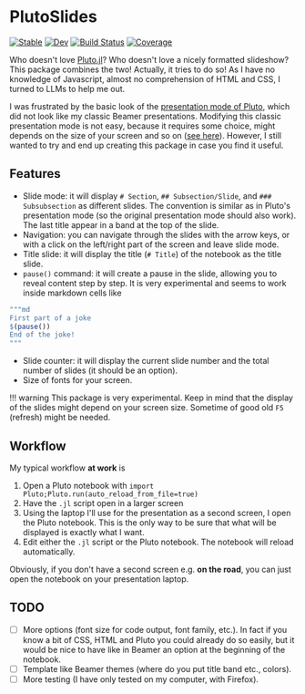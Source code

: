 # PlutoSlides

[![Stable](https://img.shields.io/badge/docs-stable-blue.svg)](https://dmetivie.github.io/PlutoSlides.jl/stable/)
[![Dev](https://img.shields.io/badge/docs-dev-blue.svg)](https://dmetivie.github.io/PlutoSlides.jl/dev/)
[![Build Status](https://github.com/dmetivie/PlutoSlides.jl/actions/workflows/CI.yml/badge.svg?branch=master)](https://github.com/dmetivie/PlutoSlides.jl/actions/workflows/CI.yml?query=branch%3Amaster)
[![Coverage](https://codecov.io/gh/dmetivie/PlutoSlides.jl/branch/master/graph/badge.svg)](https://codecov.io/gh/dmetivie/PlutoSlides.jl)

Who doesn't love [Pluto.jl](https://plutojl.org/)?
Who doesn't love a nicely formatted slideshow?
This package combines the two!
Actually, it tries to do so! As I have no knowledge of Javascript, almost no comprehension of HTML and CSS, I turned to LLMs to help me out.

I was frustrated by the basic look of the [presentation mode of Pluto](https://plutojl.org/en/docs/presentation/), which did not look like my classic Beamer presentations.
Modifying this classic presentation mode is not easy, because it requires some choice, might depends on the size of your screen and so on ([see here](https://github.com/fonsp/Pluto.jl/discussions/3226)).
However, I still wanted to try and end up creating this package in case you find it useful.

## Features

- Slide mode: it will display `# Section`, `## Subsection/Slide`, and `### Subsubsection` as different slides. The convention is similar as in Pluto's presentation mode (so the original presentation mode should also work).  The last title appear in a band at the top of the slide.
- Navigation: you can navigate through the slides with the arrow keys, or with a click on the left/right part of the screen and leave slide mode.
- Title slide: it will display the title (`# Title`) of the notebook as the title slide.
- `pause()` command: it will create a pause in the slide, allowing you to reveal content step by step. It is very experimental and seems to work inside markdown cells like

```julia
"""md 
First part of a joke
$(pause())
End of the joke!
"""
```

- Slide counter: it will display the current slide number and the total number of slides (it should be an option).
- Size of fonts for your screen.

!!! warning
    This package is very experimental. Keep in mind that the display of the slides might depend on your screen size. Sometime of good old `F5` (refresh) might be needed.

## Workflow

My typical workflow **at work** is

1. Open a Pluto notebook with `import Pluto;Pluto.run(auto_reload_from_file=true)`
2. Have the `.jl` script open in a larger screen
3. Using the laptop I'll use for the presentation as a second screen, I open the Pluto notebook. This is the only way to be sure that what will be displayed is exactly what I want.
4. Edit either the `.jl` script or the Pluto notebook. The notebook will reload automatically.

Obviously, if you don't have a second screen e.g. **on the road**, you can just open the notebook on your presentation laptop.

## TODO

- [ ] More options (font size for code output, font family, etc.). In fact if you know a bit of CSS, HTML and Pluto you could already do so easily, but it would be nice to have like in Beamer an option at the beginning of the notebook.
- [ ] Template like Beamer themes (where do you put title band etc., colors).
- [ ] More testing (I have only tested on my computer, with Firefox).

